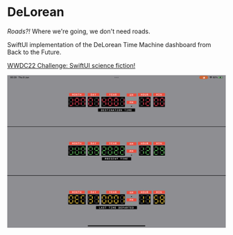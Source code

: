 # DeLorean

_Roads?!_ Where we're going, we don't need roads.

SwiftUI implementation of the DeLorean Time Machine dashboard from Back to the Future.

[WWDC22 Challenge: SwiftUI science fiction!](https://developer.apple.com/news/?id=f4phvjei)

 ![Screenshot of the DeLorean Dashboard running on iPadOS 15](screenshot.png)
